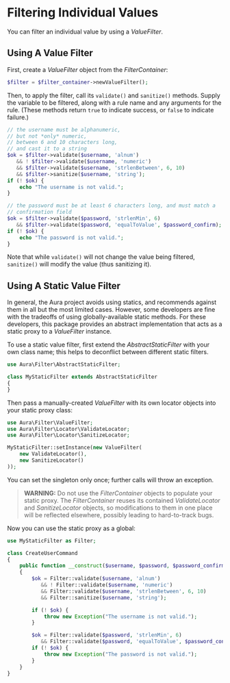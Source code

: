 # Filtering Individual Values

You can filter an individual value by using a _ValueFilter_.

## Using A Value Filter

First, create a _ValueFilter_ object from the _FilterContainer_:

```php
$filter = $filter_container->newValueFilter();
```

Then, to apply the filter, call its `validate()` and `sanitize()` methods. Supply the variable to be filtered, along with a rule name and any arguments for the rule. (These methods return `true` to indicate success, or `false` to indicate failure.)

```php
// the username must be alphanumeric,
// but not *only* numeric,
// between 6 and 10 characters long,
// and cast it to a string
$ok = $filter->validate($username, 'alnum')
   && ! $filter->validate($username, 'numeric')
   && $filter->validate($username, 'strlenBetween', 6, 10)
   && $filter->sanitize($username, 'string');
if (! $ok) {
    echo "The username is not valid.";
}

// the password must be at least 6 characters long, and must match a
// confirmation field
$ok = $filter->validate($password, 'strlenMin', 6)
   && $filter->validate($password, 'equalToValue', $password_confirm);
if (! $ok) {
    echo "The password is not valid.";
}
```

Note that while `validate()` will not change the value being filtered, `sanitize()` will modify the value (thus sanitizing it).

## Using A Static Value Filter

In general, the Aura project avoids using statics, and recommends against them in all but the most limited cases.  However, some developers are fine with the tradeoffs of using globally-available static methods. For these developers, this package provides an abstract implementation that acts as a static proxy to a _ValueFilter_ instance.

To use a static value filter, first extend the _AbstractStaticFilter_ with your own class name; this helps to deconflict between different static filters.

```php
use Aura\Filter\AbstractStaticFilter;

class MyStaticFilter extends AbstractStaticFilter
{
}
```

Then pass a manually-created _ValueFilter_ with its own locator objects into your static proxy class:

```php
use Aura\Filter\ValueFilter;
use Aura\Filter\Locator\ValidateLocator;
use Aura\Filter\Locator\SanitizeLocator;

MyStaticFilter::setInstance(new ValueFilter(
    new ValidateLocator(),
    new SanitizeLocator()
));
```

You can set the singleton only once; further calls will throw an exception.

> **WARNING:** Do not use the _FilterContainer_ objects to populate your static proxy. The _FilterContainer_ reuses its contained _ValidateLocator_ and _SanitizeLocator_ objects, so modifications to them in one place will be reflected elsewhere, possibly leading to hard-to-track bugs.

Now you can use the static proxy as a global:

```php
use MyStaticFilter as Filter;

class CreateUserCommand
{
    public function __construct($username, $password, $password_confirm)
    {
        $ok = Filter::validate($username, 'alnum')
           && ! Filter::validate($username, 'numeric')
           && Filter::validate($username, 'strlenBetween', 6, 10)
           && Filter::sanitize($username, 'string');

        if (! $ok) {
            throw new Exception("The username is not valid.");
        }

        $ok = Filter::validate($password, 'strlenMin', 6)
           && Filter::validate($password, 'equalToValue', $password_confirm);
        if (! $ok) {
            throw new Exception("The password is not valid.");
        }
    }
}
```
